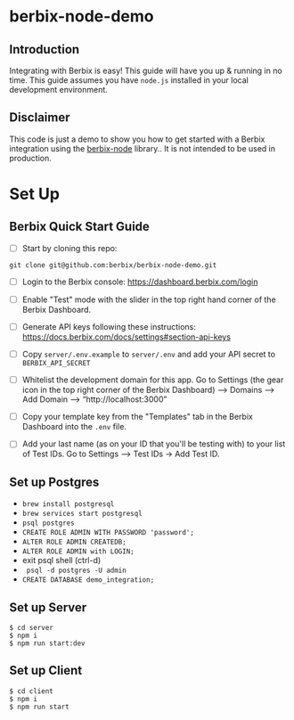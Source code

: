 # berbix-node-demo

## Introduction
Integrating with Berbix is easy!  This guide will have you up & running in no time.  This guide assumes you have `node.js` installed in your local development environment.

## Disclaimer
This code is just a demo to show you how to get started with a Berbix integration using the [berbix-node](https://github.com/berbix/berbix-node) library..  It is not intended to be used in production.

# Set Up

## Berbix Quick Start Guide
- [ ] Start by cloning this repo:
```
git clone git@github.com:berbix/berbix-node-demo.git
```

- [ ] Login to the Berbix console: https://dashboard.berbix.com/login

- [ ] Enable "Test" mode with the slider in the top right hand corner of the Berbix Dashboard.

- [ ] Generate API keys following these instructions: https://docs.berbix.com/docs/settings#section-api-keys

- [ ] Copy `server/.env.example` to `server/.env` and add your API secret to `BERBIX_API_SECRET`

- [ ] Whitelist the development domain for this app.  Go to Settings (the gear icon in the top right corner of the Berbix Dashboard) —> Domains —> Add Domain —> “http://localhost:3000”

- [ ] Copy your template key from the "Templates" tab in the Berbix Dashboard into the `.env` file.

- [ ] Add your last name (as on your ID that you'll be testing with) to your list of Test IDs.  Go to Settings —> Test IDs -> Add Test ID.

## Set up Postgres

- `brew install postgresql`
- `brew services start postgresql`
- `psql postgres`
- `CREATE ROLE ADMIN WITH PASSWORD 'password';`
- `ALTER ROLE ADMIN CREATEDB;`
- `ALTER ROLE ADMIN with LOGIN;`
- exit psql shell (ctrl-d)
- ` psql -d postgres -U admin`
- `CREATE DATABASE demo_integration;`

## Set up Server

```
$ cd server
$ npm i
$ npm run start:dev
```

## Set up Client

```
$ cd client 
$ npm i
$ npm run start
```
